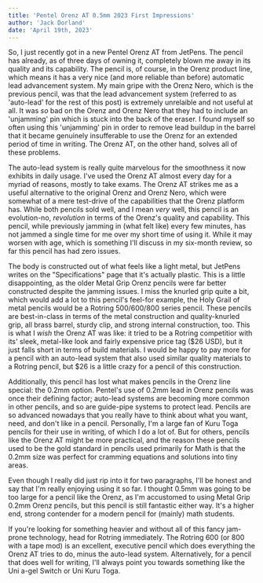 ```yaml
---
title: 'Pentel Orenz AT 0.5mm 2023 First Impressions'
author: 'Jack Dorland'
date: 'April 19th, 2023'
---
```


So, I just recently got in a new Pentel Orenz AT from JetPens. The pencil has already, as of three <!--more--> days of owning it, completely blown me away in its quality and its capability.  The pencil is, of course, in the Orenz product line, which means it has a very nice (and more reliable than before) automatic lead advancement system. My main gripe with the Orenz Nero, which is the previous pencil, was that the lead advancement system (referred to as 'auto-lead' for the rest of this post) is extremely unrelaible and not useful at all. It was *so* bad on the Orenz and Orenz Nero that they had to include an 'unjamming' pin which is stuck into the back of the eraser. I found myself so often using this 'unjamming' pin in order to remove lead buildup in the barrel that it became genuinely insufferable to use the Orenz for an extended period of time in writing. The Orenz AT, on the other hand, solves all of these problems.

The auto-lead system is really quite marvelous for the smoothness it now exhibits in daily usage. I've used the Orenz AT almost every day for a myriad of reasons, mostly to take exams. The Orenz AT strikes me as a useful alternative to the original Orenz and Orenz Nero, which were somewhat of a mere test-drive of the capabilities that the Orenz platform has. While both pencils sold well, and I mean *very* well, this pencil is an evolution-no, *revolution* in terms of the Orenz's quality and capability. This pencil, while previously jamming in (what felt like) every few minutes, has not jammed a single time for me over my short time of using it. While it may worsen with age, which is something I'll discuss in my six-month review, so far this pencil has had zero issues.

The body is constructed out of what feels like a light metal, but JetPens writes on the "Specifications" page that it's actually plastic. This is a little disappointing, as the older Metal Grip Orenz pencils were far better constructed despite the jamming issues. I miss the knurled grip quite a bit, which would add a lot to this pencil's feel-for example, the Holy Grail of metal pencils would be a Rotring 500/600/800 series pencil. These pencils are best-in-class in terms of the metal construction and quality-knurled grip, all brass barrel, sturdy clip, and strong internal construction, too. This is what I *wish* the Orenz AT was like: it tried to be a Rotring competitior with its' sleek, metal-like look and fairly expensive price tag ($26 USD), but it just falls short in terms of build materials. I would be happy to pay more for a pencil with an auto-lead system that also used similar quality materials to a Rotring pencil, but $26 is a little crazy for a pencil of this construction.

Additionally, this pencil has lost what makes pencils in the Orenz line special: the 0.2mm option. Pentel's use of 0.2mm lead in Orenz pencils was once their defining factor; auto-lead systems are becoming more common in other pencils, and so are guide-pipe systems to protect lead. Pencils are so advanced nowadays that you really have to think about what you want, need, and don't like in a pencil. Personally, I'm a large fan of Kuru Toga pencils for their use in writing, of which I do a lot of. But for others, pencils like the Orenz AT might be more practical, and the reason these pencils used to be the gold standard in pencils used primarily for Math is that the 0.2mm size was perfect for cramming equations and solutions into tiny areas. 

Even though I really did just rip into it for two paragraphs, I'll be honest and say that I'm really enjoying using it so far. I thought 0.5mm was going to be too large for a pencil like the Orenz, as I'm accustomed to using Metal Grip 0.2mm Orenz pencils, but this pencil is still fantastic either way. It's a higher end, strong contender for a modern pencil for (mainly) math students.

If you're looking for something heavier and without all of this fancy jam-prone technology, head for Rotring immediately. The Rotring 600 (or 800 with a tape mod) is an excellent, executive pencil which does everything the Orenz AT tries to do, minus the auto-lead system. Alternatively, for a pencil that does well for writing, I'll always point you towards something like the Uni a-gel Switch or Uni Kuru Toga.  

